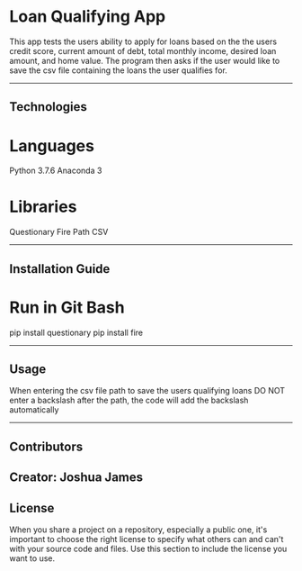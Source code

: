 # Loan Qualifying App

This app tests the users ability to apply for loans based on the the users credit score, current amount of debt, total monthly income, desired loan amount, and home value. The program then asks if the user would like to save the csv file containing the loans the user qualifies for.

---

## Technologies

# Languages

Python 3.7.6
Anaconda 3

# Libraries

Questionary
Fire
Path
CSV


---

## Installation Guide

# Run in Git Bash
pip install questionary
pip install fire

---

## Usage

When entering the csv file path to save the users qualifying loans DO NOT enter a backslash after the path, the code will add the backslash automatically

---

## Contributors

Creator: Joshua James
---

## License

When you share a project on a repository, especially a public one, it's important to choose the right license to specify what others can and can't with your source code and files. Use this section to include the license you want to use.
